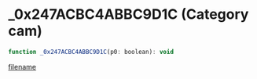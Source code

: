 # _0x247ACBC4ABBC9D1C (Category cam)

```js
function _0x247ACBC4ABBC9D1C(p0: boolean): void
```

[filename](_0x247ACBC4ABBC9D1C_m.md ':include')